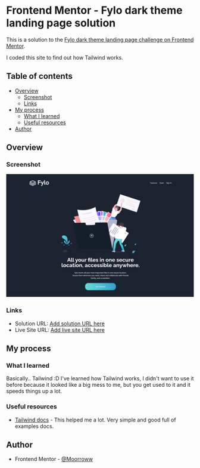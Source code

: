 # Frontend Mentor - Fylo dark theme landing page solution

This is a solution to the [Fylo dark theme landing page challenge on Frontend Mentor](https://www.frontendmentor.io/challenges/fylo-dark-theme-landing-page-5ca5f2d21e82137ec91a50fd).

I coded this site to find out how Tailwind works.

## Table of contents

- [Overview](#overview)
  - [Screenshot](#screenshot)
  - [Links](#links)
- [My process](#my-process)
  - [What I learned](#what-i-learned)
  - [Useful resources](#useful-resources)
- [Author](#author)

## Overview

### Screenshot

![](./screenshot.png)

### Links

- Solution URL: [Add solution URL here](https://your-solution-url.com)
- Live Site URL: [Add live site URL here](https://your-live-site-url.com)

## My process

### What I learned

Basically.. Tailwind :D
I've learned how Tailwind works, I didn't want to use it before because it looked like a big mess to me, but you get used to it and it speeds things up a lot.

### Useful resources

- [Tailwind docs](https://tailwindcss.com/docs/installation) - This helped me a lot. Very simple and good full of examples docs.

## Author

- Frontend Mentor - [@Moorroww](https://www.frontendmentor.io/profile/Moorroww)
